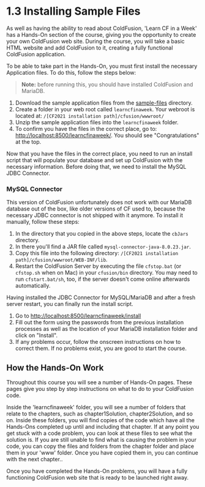# 1.3 Installing Sample Files

As well as having the ability to read about ColdFusion, 'Learn CF in a Week' has a Hands-On section of the course, giving you the opportunity to create your own ColdFusion web site. During the course, you will take a basic HTML website and add ColdFusion to it, creating a fully functional ColdFusion application.

To be able to take part in the Hands-On, you must first install the necessary Application files. To do this, follow the steps below:

> **Note:** before running this, you should have installed ColdFusion and MariaDB.

1. Download the sample application files from the [sample-files](../../sample-files) directory.
1. Create a folder in your web root called ``learncfinaweek``. Your webroot is located at: ``/[CF2021 installation path]/cfusion/wwwroot/``
1. Unzip the sample application files into the ``learncfinaweek`` folder.
1. To confirm you have the files in the correct place, go to: <http://localhost:8500/learncfinaweek/>.
   You should see "Congratulations" at the top.


Now that you have the files in the correct place, you need to run an install script that will populate your database and set up ColdFusion with the necessary information. Before doing that, we need to install the MySQL JDBC Connector.

### MySQL Connector

This version of ColdFusion unfortunately does not work with our MariaDB database out of the box, like older versions of CF used to, because the necessary JDBC connector is not shipped with it anymore. To install it manually, follow these steps:

1. In the directory that you copied in the above steps, locate the ``cbJars`` directory.
1. In there you'll find a JAR file called ``mysql-connector-java-8.0.23.jar``.
1. Copy this file into the following directory: ``/[CF2021 installation path]/cfusion/wwwroot/WEB-INF/lib``.
1. Restart the ColdFusion Server by executing the file ``cfstop.bat`` (or ``cfstop.sh`` when    on Mac) in your ``cfusion/bin`` directory. You may need to run ``cfstart.bat/sh``, too, if the server    doesn't come online afterwards automatically.
   
Having installed the JDBC Connector for MySQL/MariaDB and after a fresh server restart, you can finally run the install script.

1. Go to <http://localhost:8500/learncfinaweek/install>
1. Fill out the form using the passwords from the previous installation processes    as well as the location of your MariaDB installation folder and click on "Install".
1. If any problems occur, follow the onscreen instructions on how to correct them. If no problems exist, you are good to start the course.

## How the Hands-On Work

Throughout this course you will see a number of Hands-On pages. These pages give you step by step instructions on what to do to your ColdFusion code.

Inside the 'learncfinaweek' folder, you will see a number of folders that relate to the chapters, such as chapter1Solution, chapter2Solution, and so on. Inside these folders, you will find copies of the code which have all the Hands-Ons completed up until and including that chapter. If at any point you get stuck with a code problem, you can look at these files to see what the solution is. If you are still unable to find what is causing the problem in your code, you can copy the files and folders from the chapter folder and place them in your 'www' folder. Once you have copied them in, you can continue with the next chapter..

Once you have completed the Hands-On problems, you will have a fully functioning ColdFusion web site that is ready to be launched right away.
